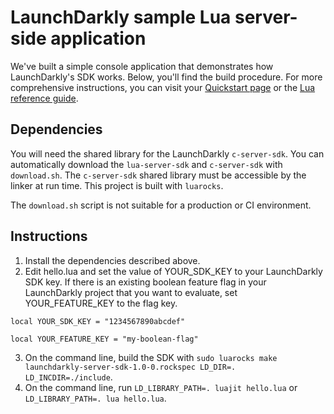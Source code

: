 # LaunchDarkly sample Lua server-side application
We've built a simple console application that demonstrates how LaunchDarkly's SDK works. Below, you'll find the build procedure. For more comprehensive instructions, you can visit your [Quickstart page](https://app.launchdarkly.com/quickstart#/) or the [Lua reference guide](https://docs.launchdarkly.com/sdk/server-side/lua).

## Dependencies
You will need the shared library for the LaunchDarkly `c-server-sdk`. You can automatically download the `lua-server-sdk` and `c-server-sdk` with `download.sh`. The `c-server-sdk` shared library must be accessible by the linker at run time. This project is built with `luarocks`.

The `download.sh` script is not suitable for a production or CI environment.

## Instructions
1. Install the dependencies described above.
2. Edit hello.lua and set the value of YOUR_SDK_KEY to your LaunchDarkly SDK key. If there is an existing boolean feature flag in your LaunchDarkly project that you want to evaluate, set YOUR_FEATURE_KEY to the flag key.

```
local YOUR_SDK_KEY = "1234567890abcdef"

local YOUR_FEATURE_KEY = "my-boolean-flag"
```

3. On the command line, build the SDK with `sudo luarocks make launchdarkly-server-sdk-1.0-0.rockspec LD_DIR=. LD_INCDIR=./include`.
4. On the command line, run `LD_LIBRARY_PATH=. luajit hello.lua` or `LD_LIBRARY_PATH=. lua hello.lua`.
